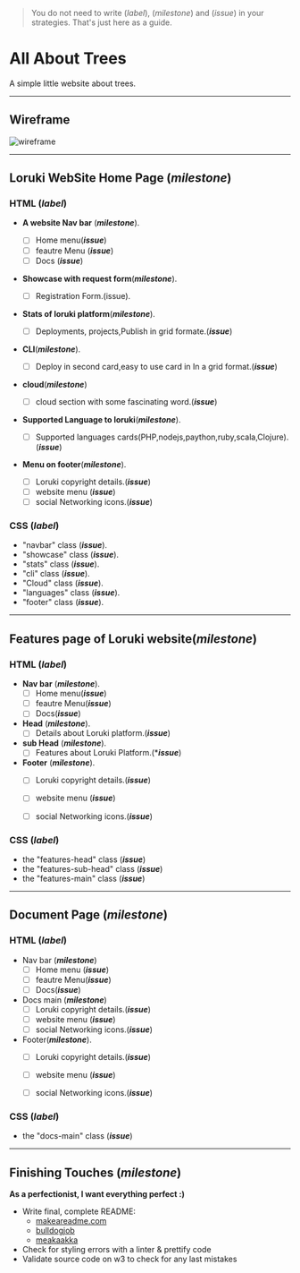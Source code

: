 > You do not need to write (_label_), (_milestone_) and (_issue_) in your strategies. That's just here as a guide.

# All About Trees

A simple little website about trees.

---

## Wireframe

![wireframe](./wireframe.gif)  

---

## Loruki WebSite Home Page (_milestone_)

### HTML (_label_)


- **A website Nav bar** (**_milestone_**). 

   - [ ] Home menu(**_issue_**)  
   - [ ] feautre Menu (**_issue_**)  
   - [ ] Docs (**_issue_**)  
   
- **Showcase with request form**(**_milestone_**).  
  
  - [ ] Registration Form.(issue).
  
- **Stats of loruki platform**(**_milestone_**).

  - [ ] Deployments, projects,Publish in grid formate.(**_issue_**)
  
- **CLI**(**_milestone_**).

  - [ ] Deploy in second card,easy to use card in In a grid format.(**_issue_**)
 
- **cloud**(**_milestone_**)

  - [ ] cloud section with some fascinating word.(**_issue_**)
  
- **Supported Language to loruki**(**_milestone_**).

  - [ ] Supported languages cards(PHP,nodejs,paython,ruby,scala,Clojure). (**_issue_**)
 
- **Menu on footer**(**_milestone_**).

  - [ ] Loruki copyright details.(**_issue_**)
  - [ ] website menu (**_issue_**)
  - [ ] social Networking icons.(**_issue_**)

### CSS (**_label_**)
- "navbar" class (**_issue_**).
- "showcase" class (**_issue_**).
- "stats" class (**_issue_**).
- "cli" class (**_issue_**).
- "Cloud" class (**_issue_**).
- "languages" class (**_issue_**).
- "footer" class (**_issue_**).

 
---

## Features page of Loruki website(**_milestone_**)

### HTML (_label_)

- **Nav bar** (**_milestone_**).
    - [ ] Home menu(**_issue_**)  
    - [ ] feautre Menu(**_issue_**)
    - [ ] Docs(**_issue_**)
    
-  **Head** (**_milestone_**).
    - [ ] Details about Loruki platform.(**_issue_**)
- **sub Head** (**_milestone_**).
    - [ ] Features about Loruki Platform.(***_issue_**)
- **Footer** (**_milestone_**).
   - [ ] Loruki copyright details.(**_issue_**)
   - [ ] website menu (**_issue_**)
   - [ ] social Networking icons.(**_issue_**)
  

### CSS (_label_)

  - the "features-head" class (**_issue_**)
  - the "features-sub-head" class (**_issue_**)
  - the "features-main" class (**_issue_**)
  
---

## Document Page (**_milestone_**)

### HTML (_label_)
- Nav bar (**_milestone_**)
   - [ ] Home menu  (**_issue_**)
   - [ ] feautre Menu(**_issue_**)
   - [ ] Docs(**_issue_**)
    
- Docs main (**_milestone_**)
   - [ ] Loruki copyright details.(**_issue_**)
  - [ ] website menu (**_issue_**)
  - [ ] social Networking icons.(**_issue_**)

- Footer(**_milestone_**).
  - [ ] Loruki copyright details.(**_issue_**)
  - [ ] website menu (**_issue_**)
  - [ ] social Networking icons.(**_issue_**)


### CSS (_label_)
 - the "docs-main" class (**_issue_**)
---

## Finishing Touches (_milestone_)

**As a perfectionist, I want everything perfect :)**

- Write final, complete README:
  - [makeareadme.com](https://www.makeareadme.com/)
  - [bulldogjob](https://bulldogjob.com/news/449-how-to-write-a-good-readme-for-your-github-project)
  - [meakaakka](https://medium.com/@meakaakka/a-beginners-guide-to-writing-a-kickass-readme-7ac01da88ab3)
- Check for styling errors with a linter & prettify code
- Validate source code on w3 to check for any last mistakes
